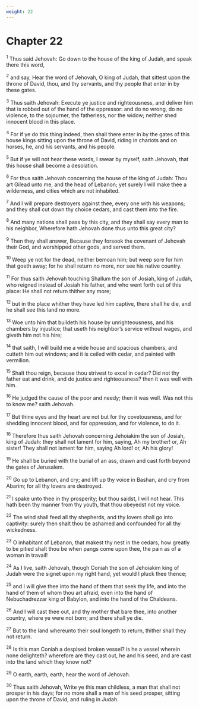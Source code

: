 ```yaml
---
weight: 22
---
```


# Chapter 22

<sup>1</sup> Thus said Jehovah: Go down to the house of the king of Judah, and speak there this word, 

<sup>2</sup> and say, Hear the word of Jehovah, O king of Judah, that sittest upon the throne of David, thou, and thy servants, and thy people that enter in by these gates. 

<sup>3</sup> Thus saith Jehovah: Execute ye justice and righteousness, and deliver him that is robbed out of the hand of the oppressor: and do no wrong, do no violence, to the sojourner, the fatherless, nor the widow; neither shed innocent blood in this place. 

<sup>4</sup> For if ye do this thing indeed, then shall there enter in by the gates of this house kings sitting upon the throne of David, riding in chariots and on horses, he, and his servants, and his people. 

<sup>5</sup> But if ye will not hear these words, I swear by myself, saith Jehovah, that this house shall become a desolation. 

<sup>6</sup> For thus saith Jehovah concerning the house of the king of Judah: Thou art Gilead unto me, and the head of Lebanon; yet surely I will make thee a wilderness, and cities which are not inhabited. 

<sup>7</sup> And I will prepare destroyers against thee, every one with his weapons; and they shall cut down thy choice cedars, and cast them into the fire. 

<sup>8</sup> And many nations shall pass by this city, and they shall say every man to his neighbor, Wherefore hath Jehovah done thus unto this great city? 

<sup>9</sup> Then they shall answer, Because they forsook the covenant of Jehovah their God, and worshipped other gods, and served them. 

<sup>10</sup> Weep ye not for the dead, neither bemoan him; but weep sore for him that goeth away; for he shall return no more, nor see his native country. 

<sup>11</sup> For thus saith Jehovah touching Shallum the son of Josiah, king of Judah, who reigned instead of Josiah his father, and who went forth out of this place: He shall not return thither any more; 

<sup>12</sup> but in the place whither they have led him captive, there shall he die, and he shall see this land no more. 

<sup>13</sup> Woe unto him that buildeth his house by unrighteousness, and his chambers by injustice; that useth his neighbor’s service without wages, and giveth him not his hire; 

<sup>14</sup> that saith, I will build me a wide house and spacious chambers, and cutteth him out windows; and it is ceiled with cedar, and painted with vermilion. 

<sup>15</sup> Shalt thou reign, because thou strivest to excel in cedar? Did not thy father eat and drink, and do justice and righteousness? then it was well with him. 

<sup>16</sup> He judged the cause of the poor and needy; then it was well. Was not this to know me? saith Jehovah. 

<sup>17</sup> But thine eyes and thy heart are not but for thy covetousness, and for shedding innocent blood, and for oppression, and for violence, to do it. 

<sup>18</sup> Therefore thus saith Jehovah concerning Jehoiakim the son of Josiah, king of Judah: they shall not lament for him, saying, Ah my brother! or, Ah sister! They shall not lament for him, saying Ah lord! or, Ah his glory! 

<sup>19</sup> He shall be buried with the burial of an ass, drawn and cast forth beyond the gates of Jerusalem. 

<sup>20</sup> Go up to Lebanon, and cry; and lift up thy voice in Bashan, and cry from Abarim; for all thy lovers are destroyed. 

<sup>21</sup> I spake unto thee in thy prosperity; but thou saidst, I will not hear. This hath been thy manner from thy youth, that thou obeyedst not my voice. 

<sup>22</sup> The wind shall feed all thy shepherds, and thy lovers shall go into captivity: surely then shalt thou be ashamed and confounded for all thy wickedness. 

<sup>23</sup> O inhabitant of Lebanon, that makest thy nest in the cedars, how greatly to be pitied shalt thou be when pangs come upon thee, the pain as of a woman in travail! 

<sup>24</sup> As I live, saith Jehovah, though Coniah the son of Jehoiakim king of Judah were the signet upon my right hand, yet would I pluck thee thence; 

<sup>25</sup> and I will give thee into the hand of them that seek thy life, and into the hand of them of whom thou art afraid, even into the hand of Nebuchadrezzar king of Babylon, and into the hand of the Chaldeans. 

<sup>26</sup> And I will cast thee out, and thy mother that bare thee, into another country, where ye were not born; and there shall ye die. 

<sup>27</sup> But to the land whereunto their soul longeth to return, thither shall they not return. 

<sup>28</sup> Is this man Coniah a despised broken vessel? is he a vessel wherein none delighteth? wherefore are they cast out, he and his seed, and are cast into the land which they know not? 

<sup>29</sup> O earth, earth, earth, hear the word of Jehovah. 

<sup>30</sup> Thus saith Jehovah, Write ye this man childless, a man that shall not prosper in his days; for no more shall a man of his seed prosper, sitting upon the throne of David, and ruling in Judah. 


